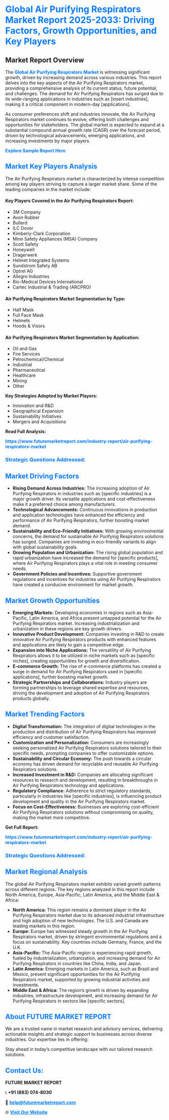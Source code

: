 <h1 style="color: #007BFF;">Global Air Purifying Respirators Market Report 2025-2033: Driving Factors, Growth Opportunities, and Key Players</h1>

<section id="overview">
<h2>Market Report Overview</h2>
<p>The <a href="https://www.futuremarketreport.com/industry-report/air-purifying-respirators-market" style="color: #007BFF; text-decoration: none;"><strong>Global Air Purifying Respirators Market</strong></a> is witnessing significant growth, driven by increasing demand across various industries. This report delves into the key aspects of the Air Purifying Respirators market, providing a comprehensive analysis of its current status, future potential, and challenges. The demand for Air Purifying Respirators has surged due to its wide-ranging applications in industries such as [insert industries], making it a critical component in modern-day [applications].</p>
<p>As consumer preferences shift and industries innovate, the Air Purifying Respirators market continues to evolve, offering both challenges and opportunities for stakeholders. The global market is expected to expand at a substantial compound annual growth rate (CAGR) over the forecast period, driven by technological advancements, emerging applications, and increasing investments by major players.</p>
</section>

<section id="overview">
<p><a href="https://www.futuremarketreport.com/request-sample/reportId=83545" style="color: #007BFF; text-decoration: none;"><strong>Explore Sample Report Here</strong></a></p>
</section>

<section id="key-players">
<h2 style="color: #007BFF;">Market Key Players Analysis</h2>
<p>The Air Purifying Respirators market is characterized by intense competition among key players striving to capture a larger market share. Some of the leading companies in the market include:</p>
<h4>Key Players Covered in the Air Purifying Respirators Report:</h4>
<ul><li>3M Company</li><li>Avon Rubber</li><li>Bullard</li><li>ILC Dover</li><li>Kimberly-Clark Corporation</li><li>Mine Safety Appliances (MSA) Company</li><li>Scott Safety</li><li>Honeywell</li><li>Dragerwerk</li><li>Helmet Integrated Systems</li><li>Sundstrom Safety AB</li><li>Optrel AG</li><li>Allegro Industries</li><li>Bio-Medical Devices International</li><li>Cartec Industrial &amp; Trading (ARCPRO)</li></ul>
<h4>Air Purifying Respirators Market Segmentation by Type:</h4>
<ul><li>Half Mask</li><li>Full Face Mask</li><li>Helmets</li><li>Hoods &amp; Visors</li></ul>

<h4>Air Purifying Respirators Market Segmentation by Application:</h4>
<ul><li>Oil and Gas</li><li>Fire Services</li><li>Petrochemical/Chemical</li><li>Industrial</li><li>Pharmaceutical</li><li>Healthcare</li><li>Mining</li><li>Other</li></ul>
<p><strong>Key Strategies Adopted by Market Players:</strong></p>
<ul>
<li>Innovation and R&D</li>
<li>Geographical Expansion</li>
<li>Sustainability Initiatives</li>
<li>Mergers and Acquisitions</li>
</ul>
</section>

<section>
<p><strong>Read Full Analysis: </strong></p><a href="https://www.futuremarketreport.com/industry-report/air-purifying-respirators-market" style="color: #007BFF; text-decoration: none;"><strong>https://www.futuremarketreport.com/industry-report/air-purifying-respirators-market</strong></a>
<h3 style="color: #007BFF;">Strategic Questions Addressed:</h3>
</section>

<section id="driving-factors">
<h2 style="color: #007BFF;">Market Driving Factors</h2>
<ul>
<li><strong>Rising Demand Across Industries:</strong> The increasing adoption of Air Purifying Respirators in industries such as [specific industries] is a major growth driver. Its versatile applications and cost-effectiveness make it a preferred choice among manufacturers.</li>
<li><strong>Technological Advancements:</strong> Continuous innovations in production and application technologies have enhanced the efficiency and performance of Air Purifying Respirators, further boosting market demand.</li>
<li><strong>Sustainability and Eco-Friendly Initiatives:</strong> With growing environmental concerns, the demand for sustainable Air Purifying Respirators solutions has surged. Companies are investing in eco-friendly variants to align with global sustainability goals.</li>
<li><strong>Growing Population and Urbanization:</strong> The rising global population and rapid urbanization have increased the demand for [specific products], where Air Purifying Respirators plays a vital role in meeting consumer needs.</li>
<li><strong>Government Policies and Incentives:</strong> Supportive government regulations and incentives for industries using Air Purifying Respirators have created a conducive environment for market growth.</li>
</ul>
</section>

<section id="growth-opportunities">
<h2 style="color: #007BFF;">Market Growth Opportunities</h2>
<ul>
<li><strong>Emerging Markets:</strong> Developing economies in regions such as Asia-Pacific, Latin America, and Africa present untapped potential for the Air Purifying Respirators market. Increasing industrialization and urbanization in these regions are key growth drivers.</li>
<li><strong>Innovative Product Development:</strong> Companies investing in R&D to create innovative Air Purifying Respirators products with enhanced features and applications are likely to gain a competitive edge.</li>
<li><strong>Expansion into Niche Applications:</strong> The versatility of Air Purifying Respirators allows it to be utilized in niche markets such as [specific niches], creating opportunities for growth and diversification.</li>
<li><strong>E-commerce Growth:</strong> The rise of e-commerce platforms has created a surge in demand for Air Purifying Respirators used in [specific applications], further boosting market growth.</li>
<li><strong>Strategic Partnerships and Collaborations:</strong> Industry players are forming partnerships to leverage shared expertise and resources, driving the development and adoption of Air Purifying Respirators products globally.</li>
</ul>
</section>

<section id="trending-factors">
<h2 style="color: #007BFF;">Market Trending Factors</h2>
<ul>
<li><strong>Digital Transformation:</strong> The integration of digital technologies in the production and distribution of Air Purifying Respirators has improved efficiency and customer satisfaction.</li>
<li><strong>Customization and Personalization:</strong> Consumers are increasingly seeking personalized Air Purifying Respirators solutions tailored to their specific needs, prompting companies to offer customizable options.</li>
<li><strong>Sustainability and Circular Economy:</strong> The push towards a circular economy has driven demand for recyclable and reusable Air Purifying Respirators solutions.</li>
<li><strong>Increased Investment in R&D:</strong> Companies are allocating significant resources to research and development, resulting in breakthroughs in Air Purifying Respirators technology and applications.</li>
<li><strong>Regulatory Compliance:</strong> Adherence to strict regulatory standards, particularly in industries like [specific industries], is influencing product development and quality in the Air Purifying Respirators market.</li>
<li><strong>Focus on Cost-Effectiveness:</strong> Businesses are exploring cost-efficient Air Purifying Respirators solutions without compromising on quality, making the market more competitive.</li>
</ul>
</section>

<section>
<p><strong>Get Full Report: </strong></p><a href="https://www.futuremarketreport.com/industry-report/air-purifying-respirators-market" style="color: #007BFF; text-decoration: none;"><strong>https://www.futuremarketreport.com/industry-report/air-purifying-respirators-market</strong></a>
<h3 style="color: #007BFF;">Strategic Questions Addressed:</h3>
</section>


<section id="regional-analysis">
<h2 style="color: #007BFF;">Market Regional Analysis</h2>
<p>The global Air Purifying Respirators market exhibits varied growth patterns across different regions. The key regions analyzed in this report include North America, Europe, Asia-Pacific, Latin America, and the Middle East & Africa:</p>
<ul>
<li><strong>North America:</strong> This region remains a dominant player in the Air Purifying Respirators market due to its advanced industrial infrastructure and high adoption of new technologies. The U.S. and Canada are leading markets in this region.</li>
<li><strong>Europe:</strong> Europe has witnessed steady growth in the Air Purifying Respirators market, driven by stringent environmental regulations and a focus on sustainability. Key countries include Germany, France, and the U.K.</li>
<li><strong>Asia-Pacific:</strong> The Asia-Pacific region is experiencing rapid growth, fueled by industrialization, urbanization, and increasing demand for Air Purifying Respirators in countries like China, India, and Japan.</li>
<li><strong>Latin America:</strong> Emerging markets in Latin America, such as Brazil and Mexico, present significant opportunities for the Air Purifying Respirators market, supported by growing industrial activities and investments.</li>
<li><strong>Middle East & Africa:</strong> The region’s growth is driven by expanding industries, infrastructure development, and increasing demand for Air Purifying Respirators in sectors like [specific sectors].</li>
</ul>
</section>

<footer>
<h2 style="color: #007BFF;">About FUTURE MARKET REPORT</h2>
<p>We are a trusted name in market research and advisory services, delivering actionable insights and strategic support to businesses across diverse industries. Our expertise lies in offering:</p>

<p>Stay ahead in today’s competitive landscape with our tailored research solutions.</p>

<h2 style="color: #007BFF;">Contact Us:</h2>
<p><strong>FUTURE MARKET REPORT</strong></p>
<p>📞 <strong>+91 (883) 074-8030</strong></p>
<p>📧 <strong><a href="mailto:help@futuremarketreport.com" style="color: #007BFF;">help@futuremarketreport.com</a></strong></p>
<p>🌐 <strong><a href="https://www.futuremarketreport.com/" style="color: #007BFF;">Visit Our Website</a></strong></p>
</footer>